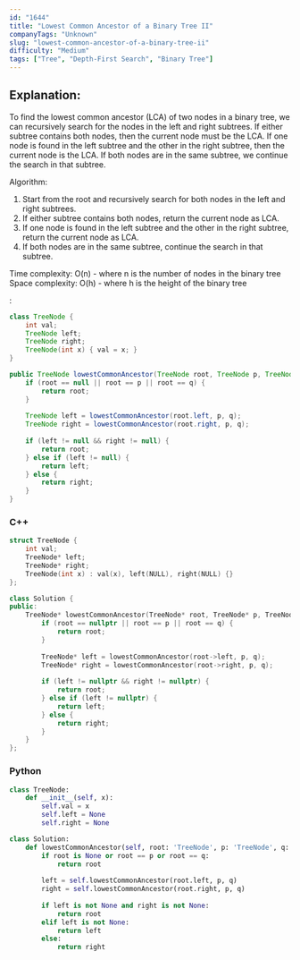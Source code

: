 ```yaml
---
id: "1644"
title: "Lowest Common Ancestor of a Binary Tree II"
companyTags: "Unknown"
slug: "lowest-common-ancestor-of-a-binary-tree-ii"
difficulty: "Medium"
tags: ["Tree", "Depth-First Search", "Binary Tree"]
---
```


## Explanation:

To find the lowest common ancestor (LCA) of two nodes in a binary tree, we can recursively search for the nodes in the left and right subtrees. If either subtree contains both nodes, then the current node must be the LCA. If one node is found in the left subtree and the other in the right subtree, then the current node is the LCA. If both nodes are in the same subtree, we continue the search in that subtree.

Algorithm:
1. Start from the root and recursively search for both nodes in the left and right subtrees.
2. If either subtree contains both nodes, return the current node as LCA.
3. If one node is found in the left subtree and the other in the right subtree, return the current node as LCA.
4. If both nodes are in the same subtree, continue the search in that subtree.

Time complexity: O(n) - where n is the number of nodes in the binary tree
Space complexity: O(h) - where h is the height of the binary tree

:

```java
class TreeNode {
    int val;
    TreeNode left;
    TreeNode right;
    TreeNode(int x) { val = x; }
}

public TreeNode lowestCommonAncestor(TreeNode root, TreeNode p, TreeNode q) {
    if (root == null || root == p || root == q) {
        return root;
    }
    
    TreeNode left = lowestCommonAncestor(root.left, p, q);
    TreeNode right = lowestCommonAncestor(root.right, p, q);
    
    if (left != null && right != null) {
        return root;
    } else if (left != null) {
        return left;
    } else {
        return right;
    }
}
```

### C++
```cpp
struct TreeNode {
    int val;
    TreeNode* left;
    TreeNode* right;
    TreeNode(int x) : val(x), left(NULL), right(NULL) {}
};

class Solution {
public:
    TreeNode* lowestCommonAncestor(TreeNode* root, TreeNode* p, TreeNode* q) {
        if (root == nullptr || root == p || root == q) {
            return root;
        }
        
        TreeNode* left = lowestCommonAncestor(root->left, p, q);
        TreeNode* right = lowestCommonAncestor(root->right, p, q);
        
        if (left != nullptr && right != nullptr) {
            return root;
        } else if (left != nullptr) {
            return left;
        } else {
            return right;
        }
    }
};
```

### Python
```python
class TreeNode:
    def __init__(self, x):
        self.val = x
        self.left = None
        self.right = None

class Solution:
    def lowestCommonAncestor(self, root: 'TreeNode', p: 'TreeNode', q: 'TreeNode') -> 'TreeNode':
        if root is None or root == p or root == q:
            return root
        
        left = self.lowestCommonAncestor(root.left, p, q)
        right = self.lowestCommonAncestor(root.right, p, q)
        
        if left is not None and right is not None:
            return root
        elif left is not None:
            return left
        else:
            return right
```